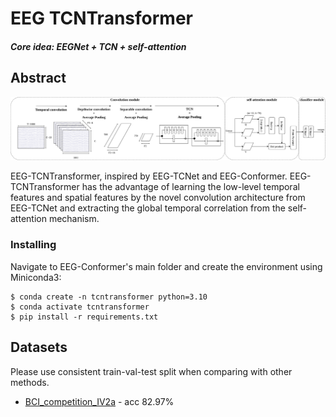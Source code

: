 # EEG TCNTransformer

##### Core idea: EEGNet + TCN + self-attention

## Abstract
![Network Architecture](/visualization/Fig1.png)

EEG-TCNTransformer, inspired by EEG-TCNet and EEG-Conformer. EEG-TCNTransformer has the advantage of learning the low-level temporal features and spatial features by the novel convolution architecture from EEG-TCNet and extracting the global temporal correlation from the self-attention mechanism.

### Installing
Navigate to EEG-Conformer's main folder and create the environment using Miniconda3:
```
$ conda create -n tcntransformer python=3.10
$ conda activate tcntransformer 
$ pip install -r requirements.txt
```


## Datasets
Please use consistent train-val-test split when comparing with other methods.
- [BCI_competition_IV2a](https://www.bbci.de/competition/iv/) - acc 82.97%


